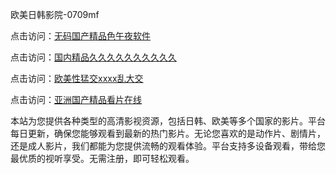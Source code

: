 欧美日韩影院-0709mf

点击访问：<a href="https://heiliaoll4qsx.pages.dev">无码国产精品色午夜软件</a>

点击访问：<a href="https://heiliaowzu4ur.pages.dev">国内精品久久久久久久久久久久</a>

点击访问：<a href="https://heiliaozj3tjd.pages.dev">欧美性猛交xxxx乱大交</a>

点击访问：<a href="https://heiliaoe8ajia.pages.dev">亚洲国产精品看片在线</a>

本站为您提供各种类型的高清影视资源，包括日韩、欧美等多个国家的影片。平台每日更新，确保您能够观看到最新的热门影片。无论您喜欢的是动作片、剧情片，还是成人影片，我们都能为您提供流畅的观看体验。平台支持多设备观看，带给您最优质的视听享受。无需注册，即可轻松观看。

<span style="display:none;">[Canonical link](https://github.com/ty20250709/ty6 ）</span>
